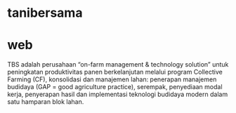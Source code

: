 # tanibersama

# web

TBS adalah perusahaan “on-farm management & technology solution” untuk peningkatan produktivitas panen berkelanjutan melalui program Collective Farming (CF), konsolidasi dan manajemen lahan: penerapan manajemen budidaya (GAP = good agriculture practice), serempak, penyediaan modal kerja, penyerapan hasil dan implementasi teknologi budidaya modern dalam satu hamparan blok lahan.
